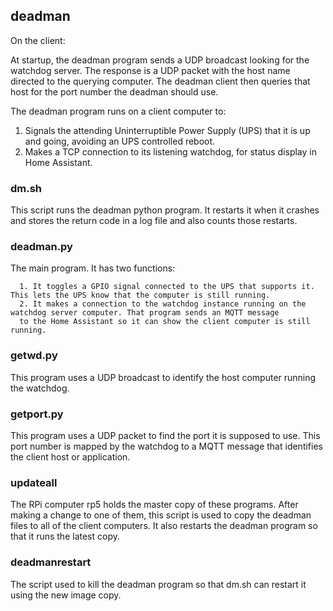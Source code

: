 ## deadman 

On the client:

   At startup, the deadman program sends a UDP broadcast looking for the watchdog server.
The response is a UDP packet with the host name directed to the querying computer.  The 
deadman client then queries that host for the port number the deadman should use.

The deadman program runs on a client computer to:
   1. Signals the attending Uninterruptible Power Supply (UPS) that it is up and going, avoiding an UPS controlled reboot.
   2. Makes a TCP connection to its listening watchdog, for status display in Home Assistant.
 
### dm.sh 

   This script runs the deadman python program.  It restarts it when it crashes and stores the return code
   in a log file and also counts those restarts.

### deadman.py

   The main program.  It has two functions:

      1. It toggles a GPIO signal connected to the UPS that supports it. This lets the UPS know that the computer is still running.
      2. It makes a connection to the watchdog instance running on the watchdog server computer. That program sends an MQTT message 
      to the Home Assistant so it can show the client computer is still running. 

### getwd.py

   This program uses a UDP broadcast to identify the host computer running the watchdog.

### getport.py

   This program uses a UDP packet to find the port it is supposed to use.  This port number is mapped by the watchdog to a MQTT message that identifies the client host or application. 

### updateall

   The RPi computer rp5 holds the master copy of these programs.  After making a change to one of them, this script is used to copy the deadman files to all of the
client computers.  It also restarts the deadman program so that it runs the latest copy. 

### deadmanrestart

   The script used to kill the deadman program so that dm.sh can restart it using the new image copy.
   

